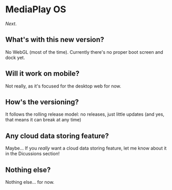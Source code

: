 # MediaPlay OS
*Next*.

## What's with this new version?
No WebGL (most of the time). Currently there's no proper boot screen and dock yet.

## Will it work on mobile?
Not really, as it's focused for the desktop web for now.

## How's the versioning?
It follows the rolling release model: no releases, just little updates (and yes, that means it can break at any time)

## Any cloud data storing feature?
Maybe... If you *really* want a cloud data storing feature, let me know about it in the Dicussions section!

## Nothing else?
Nothing else... for now.
